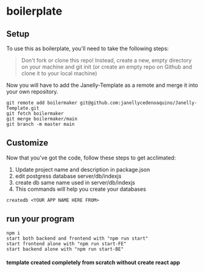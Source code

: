 # boilerplate

## Setup
To use this as boilerplate, you'll need to take the following steps:

> Don't fork or clone this repo! Instead, create a new, empty directory on your machine and git init (or create an empty repo on Github and clone it to your local machine)

Now you will have to add the Janelly-Template as a remote and merge it into your own repository.
```
git remote add boilermaker git@github.com:janellycedenoaquino/Janelly-Template.git
git fetch boilermaker
git merge boilermaker/main
git branch -m master main
```

## Customize
Now that you've got the code, follow these steps to get acclimated:

1. Update project name and description in package.json
2. edit postgress database server/db/indexjs
3. create db same name used in server/db/indexjs
4. This commands will help you create your databases
```
createdb <YOUR APP NAME HERE FROM>
```

## run your program
```
npm i
start both backend and frontend with "npm run start"
start frontend alone with "npm run start-FE"
start backend alone with "npm run start-BE"
```



#### template created completely from scratch without create react app
